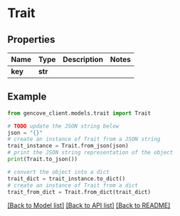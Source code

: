 # Trait


## Properties

Name | Type | Description | Notes
------------ | ------------- | ------------- | -------------
**key** | **str** |  |

## Example

```python
from gencove_client.models.trait import Trait

# TODO update the JSON string below
json = "{}"
# create an instance of Trait from a JSON string
trait_instance = Trait.from_json(json)
# print the JSON string representation of the object
print(Trait.to_json())

# convert the object into a dict
trait_dict = trait_instance.to_dict()
# create an instance of Trait from a dict
trait_from_dict = Trait.from_dict(trait_dict)
```
[[Back to Model list]](../README.md#documentation-for-models) [[Back to API list]](../README.md#documentation-for-api-endpoints) [[Back to README]](../README.md)
